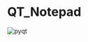 # QT_Notepad

![pyqt](https://user-images.githubusercontent.com/48918003/126151076-1042ae69-a823-45d1-ae6c-a0e26b6777f3.png)
